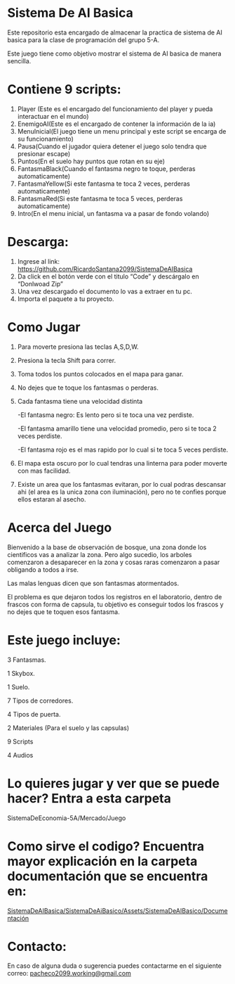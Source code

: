 # Sistema De AI Basica
Este repositorio esta encargado de almacenar la practica de sistema de AI basica para la clase de programación del grupo 5-A.


Este juego tiene como objetivo mostrar el sistema de AI basica de manera sencilla.


# Contiene 9 scripts:
1. Player (Este es el encargado del funcionamiento del player y pueda interactuar en el mundo)
2. EnemigoAI(Este es el encargado de contener la información de la ia)
3. MenuInicial(El juego tiene un menu principal y este script se encarga de su funcionamiento)
4. Pausa(Cuando el jugador quiera detener el juego solo tendra que presionar escape)
5. Puntos(En el suelo hay puntos que rotan en su eje)
6. FantasmaBlack(Cuando el fantasma negro te toque, perderas automaticamente)
7. FantasmaYellow(Si este fantasma te toca 2 veces, perderas automaticamente)
8. FantasmaRed(Si este fantasma te toca 5 veces, perderas automaticamente)
9. Intro(En el menu inicial, un fantasma va a pasar de fondo volando)

# Descarga:
1. Ingrese al link: https://github.com/RicardoSantana2099/SistemaDeAIBasica
2. Da click en el botón verde con el titulo “Code” y descárgalo en “Donlwoad Zip”
3. Una vez descargado el documento lo vas a extraer en tu pc.
4. Importa el paquete a tu proyecto.


# Como Jugar
1. Para moverte presiona las teclas A,S,D,W.
2. Presiona la tecla Shift para correr.
3. Toma todos los puntos colocados en el mapa para ganar.
4. No dejes que te toque los fantasmas o perderas.
5. Cada fantasma tiene una velocidad distinta

   -El fantasma negro: Es lento pero si te toca una vez perdiste.
   
   -El fantasma amarillo tiene una velocidad promedio, pero si te toca 2 veces perdiste.
   
   -El fantasma rojo es el mas rapido por lo cual si te toca 5 veces perdiste.
   
6. El mapa esta oscuro por lo cual tendras una linterna para poder moverte con mas facilidad.
7. Existe un area que los fantasmas evitaran, por lo cual podras descansar ahi (el area es la unica zona con iluminación), pero no te confies porque ellos estaran al asecho.

# Acerca del Juego

Bienvenido a la base de observación de bosque, una zona donde los cientificos vas a analizar la zona.
Pero algo sucedio, los arboles comenzaron a desaparecer en la zona y cosas raras comenzaron a pasar
obligando a todos a irse.

Las malas lenguas dicen que son fantasmas atormentados.

El problema es que dejaron todos los registros en el laboratorio, dentro de frascos con forma de capsula, tu objetivo
es conseguir todos los frascos y no dejes que te toquen esos fantasma.


# Este juego incluye:

3 Fantasmas.

1 Skybox.

1 Suelo.

7 Tipos de corredores.

4 Tipos de puerta.

2 Materiales (Para el suelo y las capsulas)

9 Scripts

4 Audios

# Lo quieres jugar y ver que se puede hacer? Entra a esta carpeta

SistemaDeEconomia-5A/Mercado/Juego


# Como sirve el codigo? Encuentra mayor explicación en la carpeta documentación que se encuentra en: 


[SistemaDeAIBasica/SistemaDeAiBasico/Assets/SistemaDeAIBasico/Documentación](https://github.com/RicardoSantana2099/SistemaDeAIBasica/tree/main/SistemaDeAiBasico/Assets/SistemaDeAIBasico/Documentaci%C3%B3n)


# Contacto:

En caso de alguna duda o sugerencia puedes contactarme en el siguiente correo:
pacheco2099.working@gmail.com

